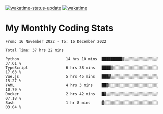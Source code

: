 [![wakatime-status-update](https://github.com/noopurphalak/noopurphalak/workflows/wakatime-status-update/badge.svg)](https://github.com/noopurphalak/noopurphalak/actions/workflows/main.yml)
[![wakatime](https://wakatime.com/badge/user/80ace140-ef40-4fdd-b8ed-f3be3d2e1aea.svg)](https://wakatime.com/@80ace140-ef40-4fdd-b8ed-f3be3d2e1aea)

# My Monthly Coding Stats

<!--START_SECTION:waka-->

```text
From: 16 November 2022 - To: 16 December 2022

Total Time: 37 hrs 22 mins

Python                     14 hrs 10 mins  █████████▒░░░░░░░░░░░░░░░   37.61 %
TypeScript                 6 hrs 38 mins   ████▒░░░░░░░░░░░░░░░░░░░░   17.63 %
Vue.js                     5 hrs 45 mins   ███▓░░░░░░░░░░░░░░░░░░░░░   15.27 %
YAML                       4 hrs 3 mins    ██▓░░░░░░░░░░░░░░░░░░░░░░   10.79 %
Docker                     2 hrs 42 mins   █▓░░░░░░░░░░░░░░░░░░░░░░░   07.18 %
Bash                       1 hr 8 mins     ▓░░░░░░░░░░░░░░░░░░░░░░░░   03.04 %
```

<!--END_SECTION:waka-->
